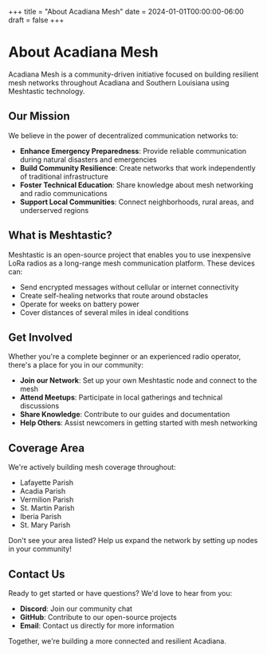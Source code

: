 +++
title = "About Acadiana Mesh"
date = 2024-01-01T00:00:00-06:00
draft = false
+++

# About Acadiana Mesh

Acadiana Mesh is a community-driven initiative focused on building resilient mesh networks throughout Acadiana and Southern Louisiana using Meshtastic technology.

## Our Mission

We believe in the power of decentralized communication networks to:

- **Enhance Emergency Preparedness**: Provide reliable communication during natural disasters and emergencies
- **Build Community Resilience**: Create networks that work independently of traditional infrastructure
- **Foster Technical Education**: Share knowledge about mesh networking and radio communications
- **Support Local Communities**: Connect neighborhoods, rural areas, and underserved regions

## What is Meshtastic?

Meshtastic is an open-source project that enables you to use inexpensive LoRa radios as a long-range mesh communication platform. These devices can:

- Send encrypted messages without cellular or internet connectivity
- Create self-healing networks that route around obstacles
- Operate for weeks on battery power
- Cover distances of several miles in ideal conditions

## Get Involved

Whether you're a complete beginner or an experienced radio operator, there's a place for you in our community:

- **Join our Network**: Set up your own Meshtastic node and connect to the mesh
- **Attend Meetups**: Participate in local gatherings and technical discussions
- **Share Knowledge**: Contribute to our guides and documentation
- **Help Others**: Assist newcomers in getting started with mesh networking

## Coverage Area

We're actively building mesh coverage throughout:

- Lafayette Parish
- Acadia Parish
- Vermilion Parish
- St. Martin Parish
- Iberia Parish
- St. Mary Parish

Don't see your area listed? Help us expand the network by setting up nodes in your community!

## Contact Us

Ready to get started or have questions? We'd love to hear from you:

- **Discord**: Join our community chat
- **GitHub**: Contribute to our open-source projects
- **Email**: Contact us directly for more information

Together, we're building a more connected and resilient Acadiana.

